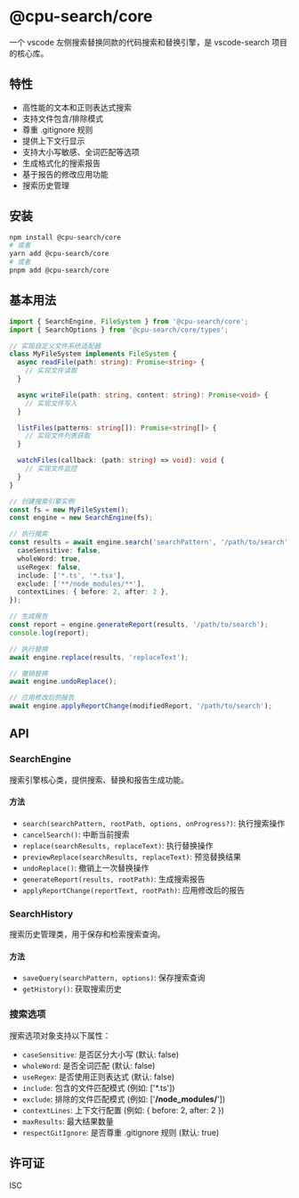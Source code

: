 # @cpu-search/core

一个 vscode 左侧搜索替换同款的代码搜索和替换引擎，是 vscode-search 项目的核心库。

## 特性

- 高性能的文本和正则表达式搜索
- 支持文件包含/排除模式
- 尊重 .gitignore 规则
- 提供上下文行显示
- 支持大小写敏感、全词匹配等选项
- 生成格式化的搜索报告
- 基于报告的修改应用功能
- 搜索历史管理

## 安装

```bash
npm install @cpu-search/core
# 或者
yarn add @cpu-search/core
# 或者
pnpm add @cpu-search/core
```

## 基本用法

```typescript
import { SearchEngine, FileSystem } from '@cpu-search/core';
import { SearchOptions } from '@cpu-search/core/types';

// 实现自定义文件系统适配器
class MyFileSystem implements FileSystem {
  async readFile(path: string): Promise<string> {
    // 实现文件读取
  }

  async writeFile(path: string, content: string): Promise<void> {
    // 实现文件写入
  }

  listFiles(patterns: string[]): Promise<string[]> {
    // 实现文件列表获取
  }

  watchFiles(callback: (path: string) => void): void {
    // 实现文件监控
  }
}

// 创建搜索引擎实例
const fs = new MyFileSystem();
const engine = new SearchEngine(fs);

// 执行搜索
const results = await engine.search('searchPattern', '/path/to/search', {
  caseSensitive: false,
  wholeWord: true,
  useRegex: false,
  include: ['*.ts', '*.tsx'],
  exclude: ['**/node_modules/**'],
  contextLines: { before: 2, after: 2 },
});

// 生成报告
const report = engine.generateReport(results, '/path/to/search');
console.log(report);

// 执行替换
await engine.replace(results, 'replaceText');

// 撤销替换
await engine.undoReplace();

// 应用修改后的报告
await engine.applyReportChange(modifiedReport, '/path/to/search');
```

## API

### SearchEngine

搜索引擎核心类，提供搜索、替换和报告生成功能。

#### 方法

- `search(searchPattern, rootPath, options, onProgress?)`: 执行搜索操作
- `cancelSearch()`: 中断当前搜索
- `replace(searchResults, replaceText)`: 执行替换操作
- `previewReplace(searchResults, replaceText)`: 预览替换结果
- `undoReplace()`: 撤销上一次替换操作
- `generateReport(results, rootPath)`: 生成搜索报告
- `applyReportChange(reportText, rootPath)`: 应用修改后的报告

### SearchHistory

搜索历史管理类，用于保存和检索搜索查询。

#### 方法

- `saveQuery(searchPattern, options)`: 保存搜索查询
- `getHistory()`: 获取搜索历史

### 搜索选项

搜索选项对象支持以下属性：

- `caseSensitive`: 是否区分大小写 (默认: false)
- `wholeWord`: 是否全词匹配 (默认: false)
- `useRegex`: 是否使用正则表达式 (默认: false)
- `include`: 包含的文件匹配模式 (例如: ['*.ts'])
- `exclude`: 排除的文件匹配模式 (例如: ['**/node_modules/**'])
- `contextLines`: 上下文行配置 (例如: { before: 2, after: 2 })
- `maxResults`: 最大结果数量
- `respectGitIgnore`: 是否尊重 .gitignore 规则 (默认: true)

## 许可证

ISC
